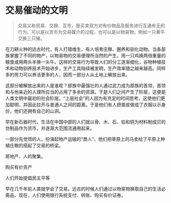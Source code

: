 # 交易催动的文明

> 交易又称贸易、交换、互市，是买卖双方对有价物品及服务进行互通有无的行为。可以是以货币为交易媒介的过程，也可以是以物易物，例如一只黄牛交换三只猪。

在刀耕火种的远古时代，有人打猎维生，有人培育庄稼、圈养和驯化动物。当各部族掌握了不同的物产，以物易物的交易便理所当然的产生，用一只鸡换两倍重量的粮食或用两头羊换一头牛。这样的交易行为导致人们的分工逐渐细化，谷物种植技术和动物驯养技术开始进步，生产工具陆续被发明，生产效率随之越来越高。同样多的劳力可以养活更多的人，因而一部分人从土地上解放出来。

这部分被解放出来的人是谁呢？部族中最强壮的人通过武力成为部族的首领，首领和与他亲近的人理所应当的占用了多余的资源。于是人们之间产生了阶层，这便是人类文明中最初的社会阶层。“上层社会”的人因为有充足的时间思考，这使他们更加聪明，并因此拉开与普通人之间的距离。于是他们有人把兽皮做成了衣服以示身份，他们还拥有自己的山洞。

早在新石器时代，生活在中国中部的人们就以骨、木、石、铅和铜为材料制成贝的仿制品作为货币，并逐渐大范围流通用起来。

一部分先觉悟的人，扮演起物产运输的“商人”，他们把草原上的马卖给了平原上种植庄稼的搭起了交易的桥梁。

房地产、人的聚集。

购买有价资产

人们开始提倡民主平等

早在几千年前人类就学会了交易。远古的时候人们通过以物易物换取自己的生活必需品，现在，人们使用银行系统支付、转账、购买有价证券。

